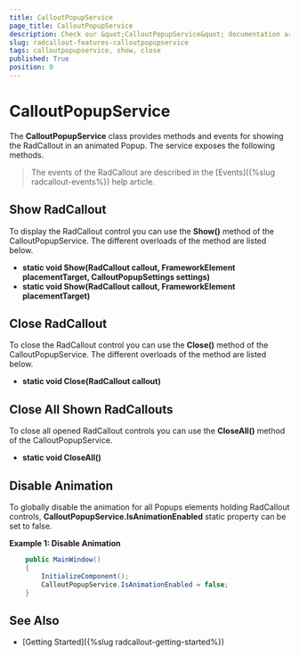 ```yaml
---
title: CalloutPopupService
page_title: CalloutPopupService
description: Check our &quot;CalloutPopupService&quot; documentation article for the RadCallout {{ site.framework_name }} control.
slug: radcallout-features-calloutpopupservice
tags: calloutpopupservice, show, close
published: True
position: 0
---
```


# CalloutPopupService

The __CalloutPopupService__ class provides methods and events for showing the RadCallout in an animated Popup. The service exposes the following methods.

> The events of the RadCallout are described in the [Events]({%slug radcallout-events%}) help article. 

## Show RadCallout

To display the RadCallout control you can use the __Show()__ method of the CalloutPopupService. The different overloads of the method are listed below.

* **static void Show(RadCallout callout, FrameworkElement placementTarget, CalloutPopupSettings settings)**
* **static void Show(RadCallout callout, FrameworkElement placementTarget)**

## Close RadCallout

To close the RadCallout control you can use the __Close()__ method of the CalloutPopupService. The different overloads of the method are listed below.

* **static void Close(RadCallout callout)**

## Close All Shown RadCallouts

To close all opened RadCallout controls you can use the __CloseAll()__ method of the CalloutPopupService. 

* **static void CloseAll()**

## Disable Animation

To globally disable the animation for all Popups elements holding RadCallout controls, __CalloutPopupService.IsAnimationEnabled__ static property can be set to false.

__Example 1: Disable Animation__
```C#
	public MainWindow()
	{           
		InitializeComponent();
		CalloutPopupService.IsAnimationEnabled = false;
	}
```

## See Also

* [Getting Started]({%slug radcallout-getting-started%})
